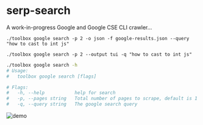 # serp-search

A work-in-progress Google and Google CSE CLI crawler...

`./toolbox google search -p 2 -o json -f google-results.json --query "how to cast to int js" `

`./toolbox google search -p 2 --output tui -q "how to cast to int js"`


```bash
./toolbox google search -h
# Usage:
#   toolbox google search [flags]

# Flags:
#   -h, --help           help for search
#   -p, --pages string   Total number of pages to scrape, default is 1 page
#   -q, --query string   The google search query
```

![demo](./docs/demo.gif)